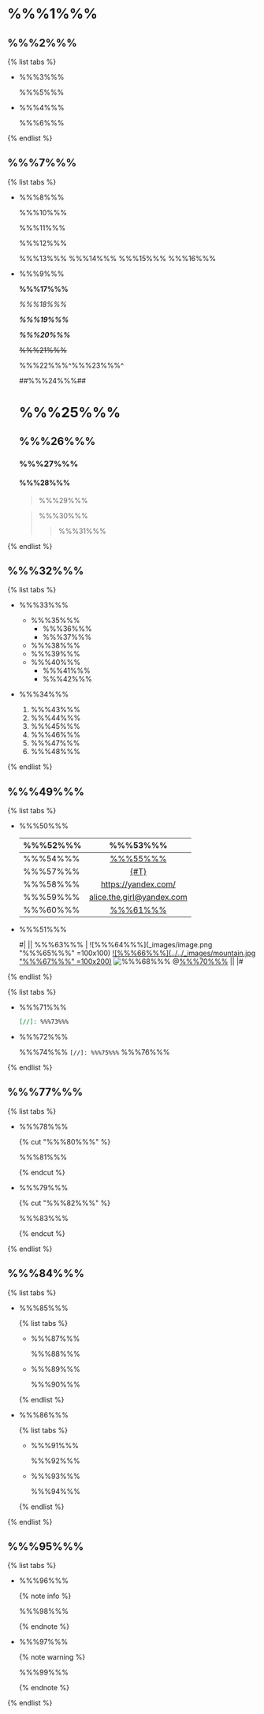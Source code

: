 # %%%1%%%

## %%%2%%%

{% list tabs %}

- %%%3%%%

  %%%5%%%

- %%%4%%%

  %%%6%%%

{% endlist %}

## %%%7%%%

{% list tabs %}

- %%%8%%%

  %%%10%%%

  %%%11%%%

  %%%12%%%

  %%%13%%% %%%14%%% %%%15%%% %%%16%%%

- %%%9%%%

  **%%%17%%%**

  _%%%18%%%_

  **_%%%19%%%_**

  _**%%%20%%%**_

  ~~%%%21%%%~~

  %%%22%%%^%%%23%%%^

  ##%%%24%%%##

  # %%%25%%%

  ## %%%26%%%

  ### %%%27%%%

  #### %%%28%%%

  > %%%29%%%

  > %%%30%%%
  >> %%%31%%%

{% endlist %}

## %%%32%%%

{% list tabs %}

- %%%33%%%

  - %%%35%%%
    * %%%36%%%
    * %%%37%%%
  - %%%38%%%
  - %%%39%%%
  - %%%40%%%
    + %%%41%%%
    + %%%42%%%

- %%%34%%%

  1. %%%43%%%
    1. %%%44%%%
    2. %%%45%%%
  2. %%%46%%%
  3. %%%47%%%
  4. %%%48%%%

{% endlist %}

## %%%49%%%

{% list tabs %}

- %%%50%%%

  | %%%52%%% | %%%53%%% |
  | :------ | :-----: |
  | %%%54%%% | [%%%55%%%](url "%%%56%%%") |
  | %%%57%%% | [{#T}](./index.md) |
  | %%%58%%% | <https://yandex.com/> |
  | %%%59%%% | <alice.the.girl@yandex.com> |
  | %%%60%%% | [%%%61%%%][1] |

- %%%51%%%

  #|
  || %%%63%%% |
  ![%%%64%%%](_images/image.png "%%%65%%%" =100x100)
  [![%%%66%%%](../../_images/mountain.jpg "%%%67%%%" =100x200)](https://yandex.com/images/search?text=mountain)
  ![%%%68%%%][image1]
  @[%%%70%%%](video_id) ||
  |#

{% endlist %}

{% list tabs %}

- %%%71%%%

  ```markdown
  [//]: %%%73%%%
  ```

- %%%72%%%

  %%%74%%% `[//]: %%%75%%%` %%%76%%%

{% endlist %}

## %%%77%%%

{% list tabs %}

- %%%78%%%

  {% cut "%%%80%%%" %}

  %%%81%%%

  {% endcut %}

- %%%79%%%

  {% cut "%%%82%%%" %}

  %%%83%%%

  {% endcut %}

{% endlist %}

## %%%84%%%

{% list tabs %}

- %%%85%%%

  {% list tabs %}

  - %%%87%%%

    %%%88%%%

  - %%%89%%%

    %%%90%%%

  {% endlist %}

- %%%86%%%

  {% list tabs %}

  - %%%91%%%

    %%%92%%%

  - %%%93%%%

    %%%94%%%

  {% endlist %}

{% endlist %}

## %%%95%%%

{% list tabs %}

- %%%96%%%

  {% note info %}

  %%%98%%%

  {% endnote %}

- %%%97%%%

  {% note warning %}

  %%%99%%%

  {% endnote %}

{% endlist %}

[1]: https://yandex.com/ "%%%62%%%"
[image1]: ../../_images/mountain.jpg "%%%69%%%"
